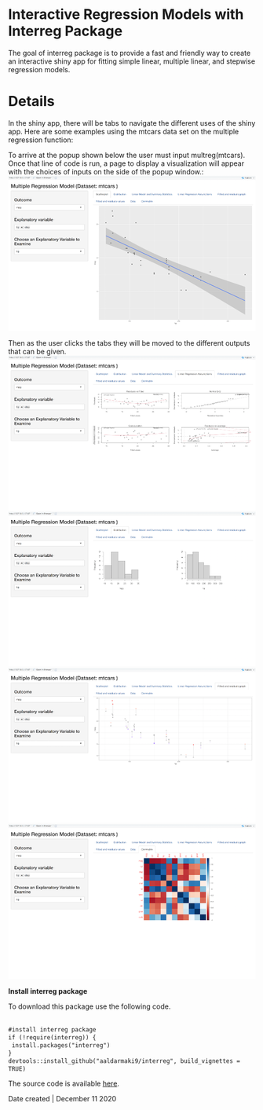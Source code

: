 # Interactive Regression Models with Interreg Package 

The goal of interreg package is to provide a fast and friendly way to create an interactive shiny app for fitting simple linear, multiple linear, and stepwise regression models.
 
# Details

In the shiny app, there will be tabs to navigate the different uses of the shiny app. Here are some examples using the mtcars data set on the multiple regression function:

To arrive at the popup shown below the user must input multreg(mtcars).
Once that line of code is run, a page to display a visualization will appear with the choices of inputs on the side of the popup window.:
![regscatterplot](sp.png)

Then as the user clicks the tabs they will be moved to the different outputs that can be given. 
![linear assumptions](ap.png)
![distributions](dt.png)
![fitted nd residuals](fg.png)
![corrmatrix](corr.png)

**Install interreg package**

To download this package use the following code.

```{r}

#install interreg package
if (!require(interreg)) {
 install.packages("interreg")
}
devtools::install_github("aaldarmaki9/interreg", build_vignettes = TRUE)
```
The source code is available [here](https://github.com/aaldarmaki/interreg).


Date created | December 11 2020




